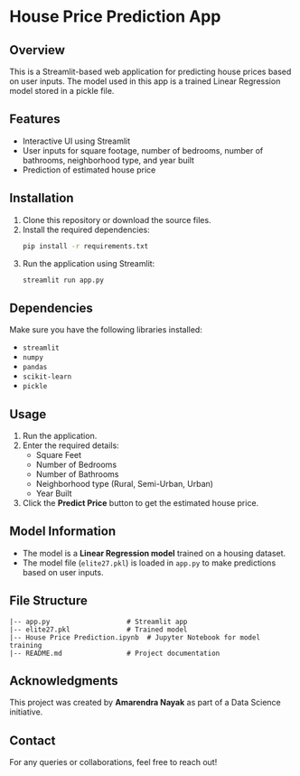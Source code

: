 # House Price Prediction App

## Overview
This is a Streamlit-based web application for predicting house prices based on user inputs. The model used in this app is a trained Linear Regression model stored in a pickle file.

## Features
- Interactive UI using Streamlit
- User inputs for square footage, number of bedrooms, number of bathrooms, neighborhood type, and year built
- Prediction of estimated house price

## Installation
1. Clone this repository or download the source files.
2. Install the required dependencies:
   ```bash
   pip install -r requirements.txt
   ```
3. Run the application using Streamlit:
   ```bash
   streamlit run app.py
   ```

## Dependencies
Make sure you have the following libraries installed:
- `streamlit`
- `numpy`
- `pandas`
- `scikit-learn`
- `pickle`

## Usage
1. Run the application.
2. Enter the required details:
   - Square Feet
   - Number of Bedrooms
   - Number of Bathrooms
   - Neighborhood type (Rural, Semi-Urban, Urban)
   - Year Built
3. Click the **Predict Price** button to get the estimated house price.

## Model Information
- The model is a **Linear Regression model** trained on a housing dataset.
- The model file (`elite27.pkl`) is loaded in `app.py` to make predictions based on user inputs.

## File Structure
```
|-- app.py                   # Streamlit app
|-- elite27.pkl              # Trained model
|-- House Price Prediction.ipynb  # Jupyter Notebook for model training
|-- README.md                # Project documentation
```

## Acknowledgments
This project was created by **Amarendra Nayak** as part of a Data Science initiative.

## Contact
For any queries or collaborations, feel free to reach out!

